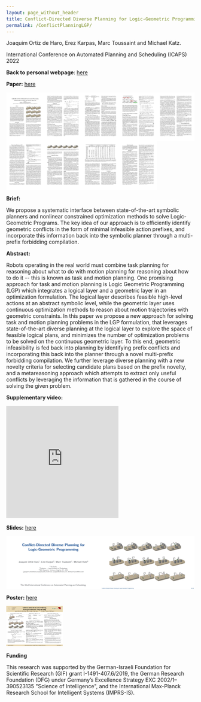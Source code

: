 ```yaml
---
layout: page_without_header
title: Conflict-Directed Diverse Planning for Logic-Geometric Programming 
permalink: /ConflictPlanningLGP/
---
```


Joaquim Ortiz de Haro, Erez Karpas, Marc Toussaint and Michael Katz. 

International Conference on Automated Planning and Scheduling (ICAPS) 2022

**Back to personal webpage**: <a href="{{ site.baseurl }}{% link research.md %}">here</a>



**Paper:** <a href="https://ojs.aaai.org/index.php/ICAPS/article/view/19811/19570">here</a>

<div style="font-size:0">
<img  src="/assets/icaps21-1.jpg" width="20%" height="auto" />
<img  src="/assets/icaps21-2.jpg" width="20%" height="auto" />
<img  src="/assets/icaps21-3.jpg" width="20%" height="auto" />
<img  src="/assets/icaps21-4.jpg" width="20%" height="auto" />
<img  src="/assets/icaps21-5.jpg" width="20%" height="auto" />
<img  src="/assets/icaps21-6.jpg" width="20%" height="auto" />
<img  src="/assets/icaps21-7.jpg" width="20%" height="auto" />
<img  src="/assets/icaps21-8.jpg" width="20%" height="auto" />
<img  src="/assets/icaps21-9.jpg" width="20%" height="auto" />
</div>

 




**Brief:**

We propose a systematic interface between state-of-the-art symbolic planners and nonlinear constrained optimization methods to solve Logic-Geometric Programs. The key idea of our approach is to efficiently identify geometric conflicts in the form of minimal infeasible action prefixes, and incorporate this information back into the symbolic planner through a multi-prefix forbidding compilation. 

**Abstract:**

Robots operating in the real world must combine task planning for reasoning about what to do with motion planning for reasoning about how to do it -- this is known as task and motion planning. One promising approach for task and motion planning is Logic Geometric Programming (LGP) which integrates a logical layer and a geometric layer in an optimization formulation. The logical layer describes feasible high-level actions at an abstract symbolic level, while the geometric layer uses continuous optimization methods to reason about motion trajectories with geometric constraints. 
In this paper we propose a new approach for solving task and motion planning problems in the LGP formulation, that leverages state-of-the-art diverse planning at the logical layer to explore the space of feasible logical plans, and minimizes the number of optimization problems to be solved on the continuous geometric layer.
To this end, geometric infeasibility is fed back into planning by identifying prefix conflicts and incorporating this back into the planner through a novel multi-prefix forbidding compilation. We further leverage diverse planning with a new novelty criteria for selecting candidate plans based on the prefix novelty, and a metareasoning approach which attempts to extract only useful conflicts by leveraging the information that is gathered in the course of solving the given problem.

**Supplementary video:**

<iframe width="300" height="300"  src="http://www.youtube.com/embed/7Ev6zNbqdjo" frameborder="0" allowfullscreen></iframe>
<br>

**Slides:** <a href="/assets/icaps21_slides.pdf">here</a>

<div style="font-size:0">
<img  src="/assets/icaps21_slides-01.jpg"  width="50%" height="auto" />
<img  src="/assets/icaps21_slides-33.jpg"  width="50%" height="auto" />
</div>

**Poster:** <a href="/assets/icaps21_poster.pdf">here</a>

<img  src="/assets/icaps21_poster-1.jpg" width="30%" height="auto" />

**Funding**

This research was supported by the German-Israeli Foundation for Scientific Research (GIF) grant I-1491-407.6/2019, the German Research Foundation (DFG) under Germany’s Excellence Strategy EXC 2002/1–390523135 "Science of Intelligence", and the International Max-Planck Research School for Intelligent Systems (IMPRS-IS).  
